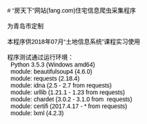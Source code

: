 <div style="color:#000; font-size: 14px;font-family: arial;"># “房天下”网站(fang.com)住宅信息爬虫采集程序<br><br>为青岛市定制<br><br>本程序供2018年07月“土地信息系统”课程实习使用<br><br>程序测试通过运行环境：<br>&nbsp; Python 3.5.3 (Windows amd64)<br>&nbsp; module: beautifulsoup4 (4.6.0)<br>&nbsp; module: requests (2.18.4)<br>&nbsp; module: idna (2.5 - 2.7 from requests)<br>&nbsp; module: urllib (1.21.1 - 1.23 from requests)<br>&nbsp; module: chardet (3.0.2 - 3.1.0 from&nbsp; requests)<br>&nbsp; module: certifi (2017.4.17 - * from requests)<br>&nbsp; module: lxml (4.2.3)<br>&nbsp; <br><br></div><!-- jy5ContentSuffix -->
